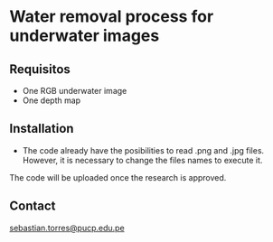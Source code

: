 # Water removal process for underwater images

## Requisitos

- One RGB underwater image
- One depth map

## Installation
- The code already have the posibilities to read .png and .jpg files. However, it is necessary to change the files names to execute it.

The code will be uploaded once the research is approved.

## Contact

sebastian.torres@pucp.edu.pe
